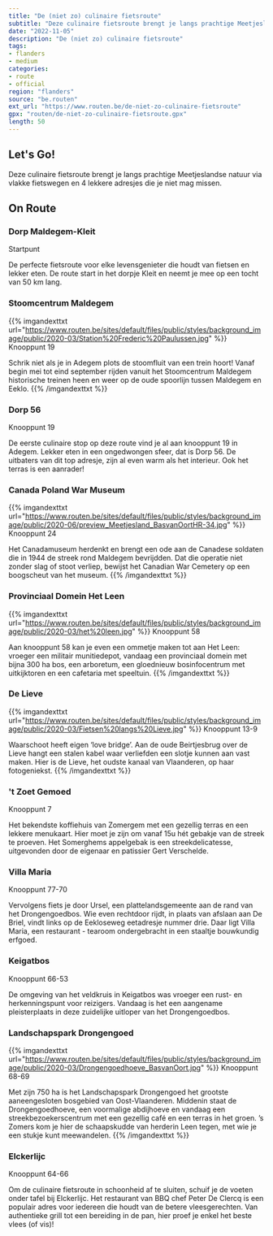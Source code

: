 ```yaml
---
title: "De (niet zo) culinaire fietsroute"
subtitle: "Deze culinaire fietsroute brengt je langs prachtige Meetjeslandse natuur via vlakke fietswegen en 4 lekkere adresjes die je niet mag missen"
date: "2022-11-05"
description: "De (niet zo) culinaire fietsroute"
tags:
- flanders
- medium
categories:
- route
- official
region: "flanders"
source: "be.routen"
ext_url: "https://www.routen.be/de-niet-zo-culinaire-fietsroute"
gpx: "routen/de-niet-zo-culinaire-fietsroute.gpx"
length: 50
---
```


## Let's Go!

Deze culinaire fietsroute brengt je langs prachtige Meetjeslandse natuur via vlakke fietswegen en 4 lekkere adresjes die je niet mag missen.

## On Route

### Dorp Maldegem-Kleit

Startpunt

De perfecte fietsroute voor elke levensgenieter die houdt van fietsen en lekker eten. De route start in het dorpje Kleit en neemt je mee op een tocht van 50 km lang.

### Stoomcentrum Maldegem

{{% imgandexttxt url="https://www.routen.be/sites/default/files/public/styles/background_image/public/2020-03/Station%20Frederic%20Paulussen.jpg" %}}
Knooppunt 19

Schrik niet als je in Adegem plots de stoomfluit van een trein hoort! Vanaf begin mei tot eind september rijden vanuit het Stoomcentrum Maldegem historische treinen heen en weer op de oude spoorlijn tussen Maldegem en Eeklo.
{{% /imgandexttxt %}}

### Dorp 56

Knooppunt 19

De eerste culinaire stop op deze route vind je al aan knooppunt 19 in Adegem. Lekker eten in een ongedwongen sfeer, dat is Dorp 56. De uitbaters van dit top adresje, zijn al even warm als het interieur. Ook het terras is een aanrader!

### Canada Poland War Museum

{{% imgandexttxt url="https://www.routen.be/sites/default/files/public/styles/background_image/public/2020-06/preview_Meetjesland_BasvanOortHR-34.jpg" %}}
Knooppunt 24

Het Canadamuseum herdenkt en brengt een ode aan de Canadese soldaten die in 1944 de streek rond Maldegem bevrijdden. Dat die operatie niet zonder slag of stoot verliep, bewijst het Canadian War Cemetery op een boogscheut van het museum.
{{% /imgandexttxt %}}

### Provinciaal Domein Het Leen

{{% imgandexttxt url="https://www.routen.be/sites/default/files/public/styles/background_image/public/2020-03/het%20leen.jpg" %}}
Knooppunt 58

Aan knooppunt 58 kan je even een ommetje maken tot aan Het Leen: vroeger een militair munitiedepot, vandaag een provinciaal domein met bijna 300 ha bos, een arboretum, een gloednieuw bosinfocentrum met uitkijktoren en een cafetaria met speeltuin.
{{% /imgandexttxt %}}

### De Lieve

{{% imgandexttxt url="https://www.routen.be/sites/default/files/public/styles/background_image/public/2020-03/Fietsen%20langs%20Lieve.jpg" %}}
Knooppunt 13-9

Waarschoot heeft eigen ‘love bridge’. Aan de oude Beirtjesbrug over de Lieve hangt een stalen kabel waar verliefden een slotje kunnen aan vast maken. Hier is de Lieve, het oudste kanaal van Vlaanderen, op haar fotogeniekst.
{{% /imgandexttxt %}}

### 't Zoet Gemoed

Knooppunt 7

Het bekendste koffiehuis van Zomergem met een gezellig terras en een lekkere menukaart. Hier moet je zijn om vanaf 15u hét gebakje van de streek te proeven. Het Somerghems appelgebak is een streekdelicatesse, uitgevonden door de eigenaar en patissier Gert Verschelde.

### Villa Maria

Knooppunt 77-70

Vervolgens fiets je door Ursel, een plattelandsgemeente aan de rand van het Drongengoedbos. Wie even rechtdoor rijdt, in plaats van afslaan aan De Briel, vindt links op de Eekloseweg eetadresje nummer drie. Daar ligt Villa Maria, een restaurant - tearoom ondergebracht in een staaltje bouwkundig erfgoed.

### Keigatbos

Knooppunt 66-53

De omgeving van het veldkruis in Keigatbos was vroeger een rust- en herkenningspunt voor reizigers. Vandaag is het een aangename pleisterplaats in deze zuidelijke uitloper van het Drongengoedbos.

### Landschapspark Drongengoed

{{% imgandexttxt url="https://www.routen.be/sites/default/files/public/styles/background_image/public/2020-03/Drongengoedhoeve_BasvanOort.jpg" %}}
Knooppunt 68-69

Met zijn 750 ha is het Landschapspark Drongengoed het grootste aaneengesloten bosgebied van Oost-Vlaanderen. Middenin staat de Drongengoedhoeve, een voormalige abdijhoeve en vandaag een streekbezoekerscentrum met een gezellig café en een terras in het groen. ’s Zomers kom je hier de schaapskudde van herderin Leen tegen, met wie je een stukje kunt meewandelen.
{{% /imgandexttxt %}}

### Elckerlijc

Knooppunt 64-66

Om de culinaire fietsroute in schoonheid af te sluiten, schuif je de voeten onder tafel bij Elckerlijc. Het restaurant van BBQ chef Peter De Clercq is een populair adres voor iedereen die houdt van de betere vleesgerechten. Van authentieke grill tot een bereiding in de pan, hier proef je enkel het beste vlees (of vis)!


